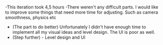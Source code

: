 
-This iteration took 4,5 hours
-There weren't any difficult parts. I would like to improve some things that need more time for adjusting. Such as camera smoothness, physics etc
- (The part to do better) Unfortunately I didn't have enough time to implement all my visual ideas and level design. The UI is poor as well.
- (Step further) - Level design and UI
